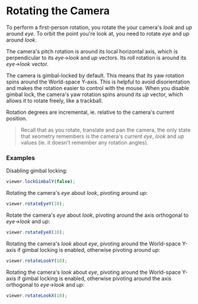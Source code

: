 # Rotating the Camera

To perform a first-person rotation, you rotate the your camera's _look_ and _up_ around _eye_.  To orbit the point you're look at, you need to rotate _eye_ and _up_ around _look_.

The camera's pitch rotation is around its local horizontal axis, which is perpendicular to its _eye_-&gt;_look_ and _up_ vectors. Its roll rotation is around its _eye_-&gt;_look_ vector.

The camera is gimbal-locked by default. This means that its yaw rotation spins around the World-space Y-axis. This is helpful to avoid disorientation and makes the rotation easier to control with the mouse. When you disable gimbal lock, the camera's yaw rotation spins around its _up_ vector, which allows it to rotate freely, like a trackball.

Rotation degrees are incremental, ie. relative to the camera's current position.

> Recall that as you rotate, translate and pan the camera, the only state that xeometry remembers is the camera's current _eye_, _look_ and _up_ values \(ie. it doesn't remember any rotation angles\).

### Examples

Disabling gimbal locking:

```javascript
viewer.lockGimbalY(false);
```

Rotating the camera's _eye_ about _look_, pivoting around _up_:

```javascript
viewer.rotateEyeY(10);
```

Rotate the camera's _eye_ about _look_, pivoting around the axis orthogonal to _eye_-&gt;_look_ and _up_:

```javascript
viewer.rotateEyeX(10);
```

Rotating the camera's _look_ about _eye_, pivoting around the World-space Y-axis if gimbal locking is enabled, otherwise pivoting around _up_:

```javascript
viewer.rotateLookY(10);
```

Rotating the camera's _look_ about _eye_, pivoting around the World-space Y-axis if gimbal locking is enabled, otherwise pivoting around the axis orthogonal to _eye_-&gt;_look_ and _up_:

```javascript
viewer.rotateLookX(10);
```



